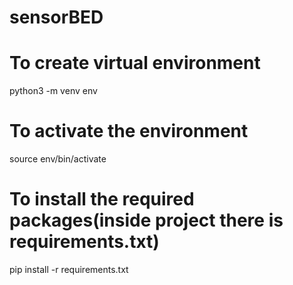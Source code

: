 # sensorBED
# To create virtual environment
python3 -m venv env
# To activate the environment
source env/bin/activate
# To install the required packages(inside project there is requirements.txt)
pip install -r requirements.txt
